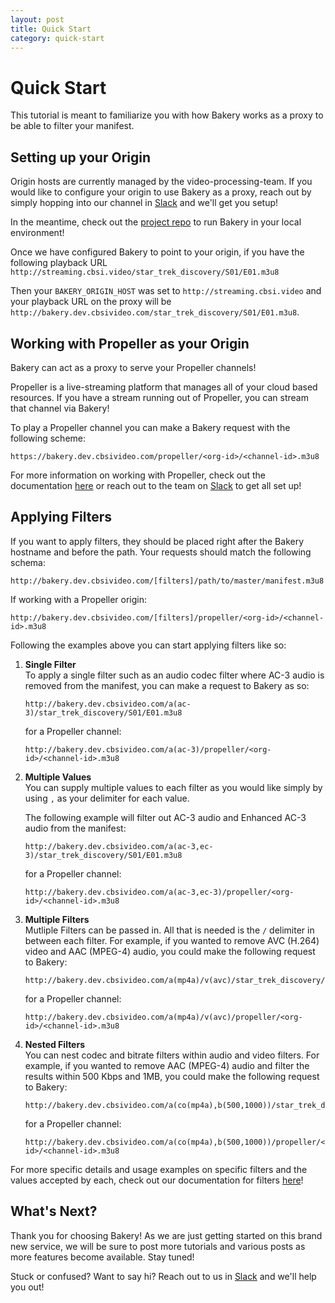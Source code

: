 ```yaml
---
layout: post
title: Quick Start
category: quick-start
---
```


# Quick Start

This tutorial is meant to familiarize you with how Bakery works as a proxy to be able to filter your manifest.


## Setting up your Origin

Origin hosts are currently managed by the video-processing-team. If you would like to configure your origin to use Bakery as a proxy, reach out by simply hopping into our channel in <a href="https://cbs.slack.com/app_redirect?channel=i-vidtech-mediahub" target="_blank">Slack</a> and we'll get you setup!

In the meantime, check out the <a href="https://github.com/cbsinteractive/bakery">project repo</a> to run Bakery in your local environment!

Once we have configured Bakery to point to your origin, if you have the following playback URL `http://streaming.cbsi.video/star_trek_discovery/S01/E01.m3u8`

Then your `BAKERY_ORIGIN_HOST` was set to `http://streaming.cbsi.video` and your playback URL on the proxy will be `http://bakery.dev.cbsivideo.com/star_trek_discovery/S01/E01.m3u8`. 


## Working with Propeller as your Origin

Bakery can act as a proxy to serve your Propeller channels!

Propeller is a live-streaming platform that manages all of your cloud based resources. If you have a stream running out of Propeller, you can stream that channel via Bakery! 


To play a Propeller channel you can make a Bakery request with the following scheme:

    https://bakery.dev.cbsivideo.com/propeller/<org-id>/<channel-id>.m3u8

For more information on working with Propeller, check out the documentation 
<a href="https://cbsinteractive.github.io/propeller/">here</a> or reach out to the team on <a href="https://cbs.slack.com/app_redirect?channel=i-vidtech-propeller" target="_blank">Slack</a> to get all set up!


## Applying Filters

If you want to apply filters, they should be placed right after the Bakery hostname and before the path. Your requests should match the following schema:

    http://bakery.dev.cbsivideo.com/[filters]/path/to/master/manifest.m3u8

If working with a Propeller origin:

    http://bakery.dev.cbsivideo.com/[filters]/propeller/<org-id>/<channel-id>.m3u8


Following the examples above you can start applying filters like so:

1. **Single Filter**
    <br>To apply a single filter such as an audio codec filter where AC-3 audio is removed from the manifest, you can make a request to Bakery as so:

    ```
    http://bakery.dev.cbsivideo.com/a(ac-3)/star_trek_discovery/S01/E01.m3u8
    ```
    for a Propeller channel:
    ```
    http://bakery.dev.cbsivideo.com/a(ac-3)/propeller/<org-id>/<channel-id>.m3u8
    ```

2. **Multiple Values**
    <br>You can supply multiple values to each filter as you would like simply by using `,` as your delimiter for each value. 

    The following example will filter out AC-3 audio and Enhanced AC-3 audio from the manifest:

    ```
    http://bakery.dev.cbsivideo.com/a(ac-3,ec-3)/star_trek_discovery/S01/E01.m3u8
    ```
    for a Propeller channel:
    ```
    http://bakery.dev.cbsivideo.com/a(ac-3,ec-3)/propeller/<org-id>/<channel-id>.m3u8
    ```

3. **Multiple Filters**
    <br>Mutliple Filters can be passed in. All that is needed is the `/` delimiter in between each filter. For example, if you wanted to remove AVC (H.264) video and AAC (MPEG-4) audio, you could make the following request to Bakery:

    ```
    http://bakery.dev.cbsivideo.com/a(mp4a)/v(avc)/star_trek_discovery/S01/E01.m3u8
    ```
    for a Propeller channel:
    ```
    http://bakery.dev.cbsivideo.com/a(mp4a)/v(avc)/propeller/<org-id>/<channel-id>.m3u8
    ```

4. **Nested Filters**
    <br>You can nest codec and bitrate filters within audio and video filters. For example, if you wanted to remove AAC (MPEG-4) audio and filter the results within 500 Kbps and 1MB, you could make the following request to Bakery:

    ```
    http://bakery.dev.cbsivideo.com/a(co(mp4a),b(500,1000))/star_trek_discovery/S01/E01.m3u8
    ```
    for a Propeller channel:
    ```
    http://bakery.dev.cbsivideo.com/a(co(mp4a),b(500,1000))/propeller/<org-id>/<channel-id>.m3u8
    ```

For more specific details and usage examples on specific filters and the values accepted by each, check out our documentation for filters <a href="/filters">here</a>!


## What's Next?

Thank you for choosing Bakery! As we are just getting started on this brand new service, we will be sure to post more tutorials and various posts as more features become available. Stay tuned!

Stuck or confused? Want to say hi? Reach out to us in <a href="https://cbs.slack.com/app_redirect?channel=i-vidtech-mediahub" target="_blank">Slack</a> and we'll help you out!